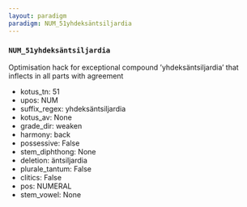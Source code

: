 ```yaml
---
layout: paradigm
paradigm: NUM_51yhdeksäntsiljardia
---
```

### ` NUM_51yhdeksäntsiljardia `

Optimisation hack for exceptional compound ’yhdeksäntsiljardia’ that inflects in all parts with agreement
* kotus_tn: 51
* upos: NUM
* suffix_regex: yhdeksäntsiljardia
* kotus_av: None
* grade_dir: weaken
* harmony: back
* possessive: False
* stem_diphthong: None
* deletion: äntsiljardia
* plurale_tantum: False
* clitics: False
* pos: NUMERAL
* stem_vowel: None

